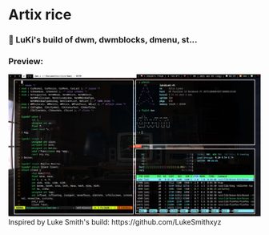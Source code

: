# Artix rice
### 💯 LuKi's build of dwm, dwmblocks, dmenu, st...
### Preview:
<img src="docs/artix-rice.png"/>
Inspired by Luke Smith's build: https://github.com/LukeSmithxyz
